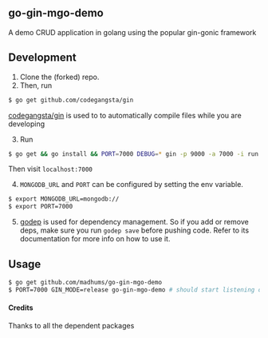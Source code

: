 ## go-gin-mgo-demo

A demo CRUD application in golang using the popular gin-gonic framework

## Development

1. Clone the (forked) repo.
2. Then, run

  ```sh
  $ go get github.com/codegangsta/gin
  ```

  [codegangsta/gin](http://github.com/codegangsta/gin) is used to to automatically compile files while you are developing

3. Run

  ```sh
  $ go get && go install && PORT=7000 DEBUG=* gin -p 9000 -a 7000 -i run # or run make dev
  ```

  Then visit `localhost:7000`

4. `MONGODB_URL` and `PORT` can be configured by setting the env variable.

  ```sh
  $ export MONGODB_URL=mongodb://
  $ export PORT=7000
  ```
5. [godep](https://github.com/tools/godep) is used for dependency management. So if you add or remove deps, make sure you run `godep save` before pushing code. Refer to its documentation for more info on how to use it.

## Usage

```sh
$ go get github.com/madhums/go-gin-mgo-demo
$ PORT=7000 GIN_MODE=release go-gin-mgo-demo # should start listening on port 7000
```

#### Credits

Thanks to all the dependent packages
